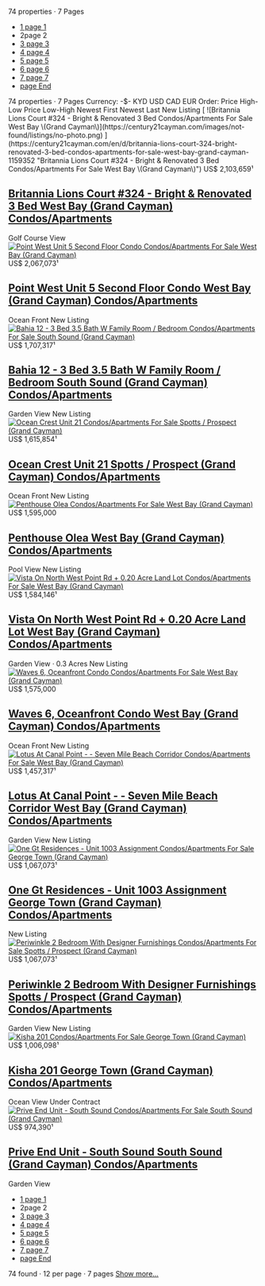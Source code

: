 74 properties · 7 Pages
  * [ 1 page 1 ](https://century21cayman.com/en/s/for-sale/condos-apartments/new-listing/hga-usd)
  * 2page 2
  * [ 3 page 3 ](https://century21cayman.com/en/s/for-sale/condos-apartments/new-listing/hga-usd/3)
  * [ 4 page 4 ](https://century21cayman.com/en/s/for-sale/condos-apartments/new-listing/hga-usd/4)
  * [ 5 page 5 ](https://century21cayman.com/en/s/for-sale/condos-apartments/new-listing/hga-usd/5)
  * [ 6 page 6 ](https://century21cayman.com/en/s/for-sale/condos-apartments/new-listing/hga-usd/6)
  * [ 7 page 7 ](https://century21cayman.com/en/s/for-sale/condos-apartments/new-listing/hga-usd/7)
  * [ page End ](https://century21cayman.com/en/s/for-sale/condos-apartments/new-listing/hga-usd/7)


74 properties · 7 Pages
Currency:
-$- KYD USD CAD EUR
Order:
Price High-Low Price Low-High Newest First Newest Last
New Listing
[ ![Britannia Lions Court #324 - Bright & Renovated 3 Bed Condos/Apartments For Sale West Bay \(Grand Cayman\)](https://century21cayman.com/images/not-found/listings/no-photo.png) ](https://century21cayman.com/en/d/britannia-lions-court-324-bright-renovated-3-bed-condos-apartments-for-sale-west-bay-grand-cayman-1159352 "Britannia Lions Court #324 - Bright & Renovated 3 Bed Condos/Apartments For Sale West Bay \(Grand Cayman\)")
US$ 2,103,659¹
##  [ Britannia Lions Court #324 - Bright & Renovated 3 Bed West Bay (Grand Cayman) Condos/Apartments ](https://century21cayman.com/en/d/britannia-lions-court-324-bright-renovated-bed-condo-1159352 "Britannia Lions Court #324 - Bright & Renovated 3 Bed Condos/Apartments For Sale West Bay \(Grand Cayman\)")
Golf Course View
[ ![Point West Unit 5 Second Floor Condo Condos/Apartments For Sale West Bay \(Grand Cayman\)](https://century21cayman.com/images/listings/1158570/resized/mdg/0.jpg?v=1748404823) ](https://century21cayman.com/en/d/point-west-unit-5-second-floor-condo-condos-apartments-for-sale-west-bay-grand-cayman-1158570 "Point West Unit 5 Second Floor Condo Condos/Apartments For Sale West Bay \(Grand Cayman\)")
US$ 2,067,073¹
##  [ Point West Unit 5 Second Floor Condo West Bay (Grand Cayman) Condos/Apartments ](https://century21cayman.com/en/d/point-west-unit-5-second-floor-condo-for-sale-1158570 "Point West Unit 5 Second Floor Condo Condos/Apartments For Sale West Bay \(Grand Cayman\)")
Ocean Front
New Listing
[ ![Bahia 12 - 3 Bed 3.5 Bath W Family Room / Bedroom Condos/Apartments For Sale South Sound \(Grand Cayman\)](https://century21cayman.com/images/listings/1159334/resized/mdg/0.jpg?v=1754193618) ](https://century21cayman.com/en/d/bahia-12-3-bed-3-5-bath-w-family-room-bedroom-condos-apartments-for-sale-south-sound-grand-cayman-1159334 "Bahia 12 - 3 Bed 3.5 Bath W Family Room / Bedroom Condos/Apartments For Sale South Sound \(Grand Cayman\)")
US$ 1,707,317¹
##  [ Bahia 12 - 3 Bed 3.5 Bath W Family Room / Bedroom South Sound (Grand Cayman) Condos/Apartments ](https://century21cayman.com/en/d/bahia-12-3-bed-3-5-bath-w-family-room-condo-1159334 "Bahia 12 - 3 Bed 3.5 Bath W Family Room / Bedroom Condos/Apartments For Sale South Sound \(Grand Cayman\)")
Garden View
New Listing
[ ![Ocean Crest Unit 21 Condos/Apartments For Sale Spotts / Prospect \(Grand Cayman\)](https://century21cayman.com/images/listings/1159356/resized/mdg/0.jpg?v=1754539221) ](https://century21cayman.com/en/d/ocean-crest-unit-21-condos-apartments-for-sale-spotts-prospect-grand-cayman-1159356 "Ocean Crest Unit 21 Condos/Apartments For Sale Spotts / Prospect \(Grand Cayman\)")
US$ 1,615,854¹
##  [ Ocean Crest Unit 21 Spotts / Prospect (Grand Cayman) Condos/Apartments ](https://century21cayman.com/en/d/ocean-crest-unit-21-condo-for-sale-cayman-islands-1159356 "Ocean Crest Unit 21 Condos/Apartments For Sale Spotts / Prospect \(Grand Cayman\)")
Ocean Front
New Listing
[ ![Penthouse Olea Condos/Apartments For Sale West Bay \(Grand Cayman\)](https://century21cayman.com/images/listings/1159190/resized/mdg/0.jpg?v=1752811219) ](https://century21cayman.com/en/d/penthouse-olea-condos-apartments-for-sale-west-bay-grand-cayman-1159190 "Penthouse Olea Condos/Apartments For Sale West Bay \(Grand Cayman\)")
US$ 1,595,000
##  [ Penthouse Olea West Bay (Grand Cayman) Condos/Apartments ](https://century21cayman.com/en/d/penthouse-olea-condo-for-sale-cayman-islands-1159190 "Penthouse Olea Condos/Apartments For Sale West Bay \(Grand Cayman\)")
Pool View
New Listing
[ ![Vista On North West Point Rd + 0.20 Acre Land Lot Condos/Apartments For Sale West Bay \(Grand Cayman\)](https://century21cayman.com/images/listings/1159251/resized/mdg/0.jpg?v=1753295032) ](https://century21cayman.com/en/d/vista-on-north-west-point-rd-20-acre-land-lot-condos-apartments-for-sale-west-bay-grand-cayman-1159251 "Vista On North West Point Rd + 0.20 Acre Land Lot Condos/Apartments For Sale West Bay \(Grand Cayman\)")
US$ 1,584,146¹
##  [ Vista On North West Point Rd + 0.20 Acre Land Lot West Bay (Grand Cayman) Condos/Apartments ](https://century21cayman.com/en/d/vista-on-north-west-point-rd-20-acre-land-lot-condo-1159251 "Vista On North West Point Rd + 0.20 Acre Land Lot Condos/Apartments For Sale West Bay \(Grand Cayman\)")
Garden View · 0.3 Acres
New Listing
[ ![Waves 6, Oceanfront Condo Condos/Apartments For Sale West Bay \(Grand Cayman\)](https://century21cayman.com/images/not-found/listings/no-photo.png) ](https://century21cayman.com/en/d/waves-6-oceanfront-condo-condos-apartments-for-sale-west-bay-grand-cayman-1158837 "Waves 6, Oceanfront Condo Condos/Apartments For Sale West Bay \(Grand Cayman\)")
US$ 1,575,000
##  [ Waves 6, Oceanfront Condo West Bay (Grand Cayman) Condos/Apartments ](https://century21cayman.com/en/d/waves-6-oceanfront-condo-for-sale-cayman-islands-1158837 "Waves 6, Oceanfront Condo Condos/Apartments For Sale West Bay \(Grand Cayman\)")
Ocean Front
New Listing
[ ![Lotus At Canal Point - - Seven Mile Beach Corridor Condos/Apartments For Sale West Bay \(Grand Cayman\)](https://century21cayman.com/images/listings/1159068/resized/mdg/0.jpg?v=1751601605) ](https://century21cayman.com/en/d/lotus-at-canal-point-seven-mile-beach-corridor-condos-apartments-for-sale-west-bay-grand-cayman-1159068 "Lotus At Canal Point - - Seven Mile Beach Corridor Condos/Apartments For Sale West Bay \(Grand Cayman\)")
US$ 1,457,317¹
##  [ Lotus At Canal Point - - Seven Mile Beach Corridor West Bay (Grand Cayman) Condos/Apartments ](https://century21cayman.com/en/d/lotus-at-canal-point-seven-mile-beach-corridor-condo-1159068 "Lotus At Canal Point - - Seven Mile Beach Corridor Condos/Apartments For Sale West Bay \(Grand Cayman\)")
Garden View
New Listing
[ ![One Gt Residences - Unit 1003 Assignment Condos/Apartments For Sale George Town \(Grand Cayman\)](https://century21cayman.com/images/listings/1158863/resized/mdg/0.jpg?v=1749355214) ](https://century21cayman.com/en/d/one-gt-residences-unit-1003-assignment-condos-apartments-for-sale-george-town-grand-cayman-1158863 "One Gt Residences - Unit 1003 Assignment Condos/Apartments For Sale George Town \(Grand Cayman\)")
US$ 1,067,073¹
##  [ One Gt Residences - Unit 1003 Assignment George Town (Grand Cayman) Condos/Apartments ](https://century21cayman.com/en/d/one-gt-residences-unit-1003-assignment-condo-for-sale-1158863 "One Gt Residences - Unit 1003 Assignment Condos/Apartments For Sale George Town \(Grand Cayman\)")
New Listing
[ ![Periwinkle 2 Bedroom With Designer Furnishings Condos/Apartments For Sale Spotts / Prospect \(Grand Cayman\)](https://century21cayman.com/images/not-found/listings/no-photo.png) ](https://century21cayman.com/en/d/periwinkle-2-bedroom-with-designer-furnishings-condos-apartments-for-sale-spotts-prospect-grand-cayman-1159096 "Periwinkle 2 Bedroom With Designer Furnishings Condos/Apartments For Sale Spotts / Prospect \(Grand Cayman\)")
US$ 1,067,073¹
##  [ Periwinkle 2 Bedroom With Designer Furnishings Spotts / Prospect (Grand Cayman) Condos/Apartments ](https://century21cayman.com/en/d/periwinkle-2-bedroom-with-designer-furnishings-condo-1159096 "Periwinkle 2 Bedroom With Designer Furnishings Condos/Apartments For Sale Spotts / Prospect \(Grand Cayman\)")
Garden View
New Listing
[ ![Kisha 201 Condos/Apartments For Sale George Town \(Grand Cayman\)](https://century21cayman.com/images/listings/1159305/resized/mdg/0.jpg?v=1754020837) ](https://century21cayman.com/en/d/kisha-201-condos-apartments-for-sale-george-town-grand-cayman-1159305 "Kisha 201 Condos/Apartments For Sale George Town \(Grand Cayman\)")
US$ 1,006,098¹
##  [ Kisha 201 George Town (Grand Cayman) Condos/Apartments ](https://century21cayman.com/en/d/kisha-201-condo-for-sale-cayman-islands-1159305 "Kisha 201 Condos/Apartments For Sale George Town \(Grand Cayman\)")
Ocean View
Under Contract
[ ![Prive End Unit - South Sound Condos/Apartments For Sale South Sound \(Grand Cayman\)](https://century21cayman.com/images/listings/1159023/resized/mdg/0.jpg?v=1752897620) ](https://century21cayman.com/en/d/prive-end-unit-south-sound-condos-apartments-for-sale-south-sound-grand-cayman-1159023 "Prive End Unit - South Sound Condos/Apartments For Sale South Sound \(Grand Cayman\)")
US$ 974,390¹
##  [ Prive End Unit - South Sound South Sound (Grand Cayman) Condos/Apartments ](https://century21cayman.com/en/d/prive-end-unit-south-sound-condo-for-sale-cayman-islands-1159023 "Prive End Unit - South Sound Condos/Apartments For Sale South Sound \(Grand Cayman\)")
Garden View
  * [ 1 page 1 ](https://century21cayman.com/en/s/for-sale/condos-apartments/new-listing/hga-usd)
  * 2page 2
  * [ 3 page 3 ](https://century21cayman.com/en/s/for-sale/condos-apartments/new-listing/hga-usd/3)
  * [ 4 page 4 ](https://century21cayman.com/en/s/for-sale/condos-apartments/new-listing/hga-usd/4)
  * [ 5 page 5 ](https://century21cayman.com/en/s/for-sale/condos-apartments/new-listing/hga-usd/5)
  * [ 6 page 6 ](https://century21cayman.com/en/s/for-sale/condos-apartments/new-listing/hga-usd/6)
  * [ 7 page 7 ](https://century21cayman.com/en/s/for-sale/condos-apartments/new-listing/hga-usd/7)
  * [ page End ](https://century21cayman.com/en/s/for-sale/condos-apartments/new-listing/hga-usd/7)

74 found · 12 per page · 7 pages [ Show more... ](https://century21cayman.com/en/s/for-sale/condos-apartments/new-listing/hga-usd/3)
